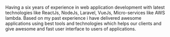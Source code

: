 Having a six years of experience in web application development with latest technologies like ReactJs, NodeJs, Laravel, VueJs, Micro-services like AWS lambda. Based on my past experience i have delivered awesome applications using best tools and technologies which helps our clients and give awesome and fast user interface to users of applications.

<!---
ronty123/ronty123 is a ✨ special ✨ repository because its `README.md` (this file) appears on your GitHub profile.
You can click the Preview link to take a look at your changes.
--->
